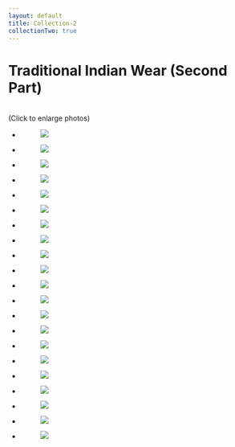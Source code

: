 ```yaml
---
layout: default
title: Collection-2
collectionTwo: true
---
```


# Traditional Indian Wear (Second Part)

<br>
<div class="disclaimer">(Click to enlarge photos)</div>
<ul class="rig columns-2">
  <li>
    <figure>
      <a href="{{ site.url }}/images/chaniya-choli/21.jpg"
      class="fresco" data-fresco-group="one"
      data-fresco-caption=""><img src="{{ site.url }}/images/chaniya-choli/21.jpg"></a>
      <figcaption></figcaption>
    </figure>
  </li>
  <li>
    <figure>
      <a href="{{ site.url }}/images/chaniya-choli/22.jpg"
      class="fresco" data-fresco-group="one"
      data-fresco-caption=""><img src="{{ site.url }}/images/chaniya-choli/22.jpg"></a>
      <figcaption></figcaption>
    </figure>
  </li>
</ul>

<ul class="rig columns-2">
  <li>
    <figure>
      <a href="{{ site.url }}/images/chaniya-choli/23.jpg"
      class="fresco" data-fresco-group="one"
      data-fresco-caption=""><img src="{{ site.url }}/images/chaniya-choli/23.jpg"></a>
      <figcaption></figcaption>
    </figure>
  </li>
  <li>
    <figure>
      <a href="{{ site.url }}/images/chaniya-choli/24.jpg"
      class="fresco" data-fresco-group="one"
      data-fresco-caption=""><img src="{{ site.url }}/images/chaniya-choli/24.jpg"></a>
      <figcaption></figcaption>
    </figure>
  </li>
</ul>

<ul class="rig columns-2">
  <li>
    <figure>
      <a href="{{ site.url }}/images/chaniya-choli/25.jpg"
      class="fresco" data-fresco-group="one"
      data-fresco-caption=""><img src="{{ site.url }}/images/chaniya-choli/25.jpg"></a>
      <figcaption></figcaption>
    </figure>
  </li>
  <li>
    <figure>
      <a href="{{ site.url }}/images/chaniya-choli/26.jpg"
      class="fresco" data-fresco-group="one"
      data-fresco-caption=""><img src="{{ site.url }}/images/chaniya-choli/26.jpg"></a>
      <figcaption></figcaption>
    </figure>
  </li>
</ul>

<ul class="rig columns-2">
  <li>
    <figure>
      <a href="{{ site.url }}/images/chaniya-choli/27.jpg"
      class="fresco" data-fresco-group="one"
      data-fresco-caption=""><img src="{{ site.url }}/images/chaniya-choli/27.jpg"></a>
      <figcaption></figcaption>
    </figure>
  </li>
  <li>
    <figure>
      <a href="{{ site.url }}/images/chaniya-choli/28.jpg"
      class="fresco" data-fresco-group="one"
      data-fresco-caption=""><img src="{{ site.url }}/images/chaniya-choli/28.jpg"></a>
      <figcaption></figcaption>
    </figure>
  </li>
</ul>

<ul class="rig columns-2">
  <li>
    <figure>
      <a href="{{ site.url }}/images/chaniya-choli/29.jpg"
      class="fresco" data-fresco-group="one"
      data-fresco-caption=""><img src="{{ site.url }}/images/chaniya-choli/29.jpg"></a>
      <figcaption></figcaption>
    </figure>
  </li>
  <li>
    <figure>
      <a href="{{ site.url }}/images/chaniya-choli/30.jpg"
      class="fresco" data-fresco-group="one"
      data-fresco-caption=""><img src="{{ site.url }}/images/chaniya-choli/30.jpg"></a>
      <figcaption></figcaption>
    </figure>
  </li>
</ul>

<ul class="rig columns-2">
  <li>
    <figure>
      <a href="{{ site.url }}/images/chaniya-choli/31.jpg"
      class="fresco" data-fresco-group="one"
      data-fresco-caption=""><img src="{{ site.url }}/images/chaniya-choli/31.jpg"></a>
      <figcaption></figcaption>
    </figure>
  </li>
  <li>
    <figure>
      <a href="{{ site.url }}/images/chaniya-choli/32.jpg"
      class="fresco" data-fresco-group="one"
      data-fresco-caption=""><img src="{{ site.url }}/images/chaniya-choli/32.jpg"></a>
      <figcaption></figcaption>
    </figure>
  </li>
</ul>

<ul class="rig columns-2">
  <li>
    <figure>
      <a href="{{ site.url }}/images/chaniya-choli/33.jpg"
      class="fresco" data-fresco-group="one"
      data-fresco-caption=""><img src="{{ site.url }}/images/chaniya-choli/33.jpg"></a>
      <figcaption></figcaption>
    </figure>
  </li>
  <li>
    <figure>
      <a href="{{ site.url }}/images/chaniya-choli/34.jpg"
      class="fresco" data-fresco-group="one"
      data-fresco-caption=""><img src="{{ site.url }}/images/chaniya-choli/34.jpg"></a>
      <figcaption></figcaption>
    </figure>
  </li>
</ul>

<ul class="rig columns-2">
  <li>
    <figure>
      <a href="{{ site.url }}/images/chaniya-choli/35.jpg"
      class="fresco" data-fresco-group="one"
      data-fresco-caption=""><img src="{{ site.url }}/images/chaniya-choli/35.jpg"></a>
      <figcaption></figcaption>
    </figure>
  </li>
  <li>
    <figure>
      <a href="{{ site.url }}/images/chaniya-choli/36.jpg"
      class="fresco" data-fresco-group="one"
      data-fresco-caption=""><img src="{{ site.url }}/images/chaniya-choli/36.jpg"></a>
      <figcaption></figcaption>
    </figure>
  </li>
</ul>

<ul class="rig columns-2">
  <li>
    <figure>
      <a href="{{ site.url }}/images/chaniya-choli/37.jpg"
      class="fresco" data-fresco-group="one"
      data-fresco-caption=""><img src="{{ site.url }}/images/chaniya-choli/37.jpg"></a>
      <figcaption></figcaption>
    </figure>
  </li>
  <li>
    <figure>
      <a href="{{ site.url }}/images/chaniya-choli/38.jpg"
      class="fresco" data-fresco-group="one"
      data-fresco-caption=""><img src="{{ site.url }}/images/chaniya-choli/38.jpg"></a>
      <figcaption></figcaption>
    </figure>
  </li>
</ul>

<ul class="rig columns-2">
  <li>
    <figure>
      <a href="{{ site.url }}/images/chaniya-choli/39.jpg"
      class="fresco" data-fresco-group="one"
      data-fresco-caption=""><img src="{{ site.url }}/images/chaniya-choli/39.jpg"></a>
      <figcaption></figcaption>
    </figure>
  </li>
  <li>
    <figure>
      <a href="{{ site.url }}/images/chaniya-choli/40.jpg"
      class="fresco" data-fresco-group="one"
      data-fresco-caption=""><img src="{{ site.url }}/images/chaniya-choli/40.jpg"></a>
      <figcaption></figcaption>
    </figure>
  </li>
</ul>

<ul class="rig columns-2">
<li>
<figure>
<a href="{{ site.url }}/images/chaniya-choli/41.jpg"
class="fresco" data-fresco-group="one"
data-fresco-caption=""><img src="{{ site.url }}/images/chaniya-choli/41.jpg"></a>
<figcaption></figcaption>
</figure>
</li>
</ul>

